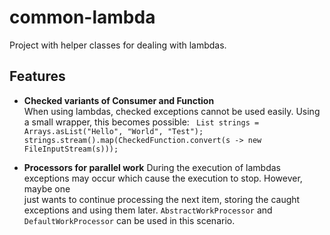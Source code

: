 common-lambda
=============

Project with helper classes for dealing with lambdas.

Features
--------
*   **Checked variants of Consumer and Function**<br/>
    When using lambdas, checked exceptions cannot be used easily. Using a small wrapper, this becomes possible:
    <code> 
    List<String> strings = Arrays.asList("Hello", "World", "Test");
    strings.stream().map(CheckedFunction.convert(s -> new FileInputStream(s)));
    </code>
    
*   **Processors for parallel work**
	During the execution of lambdas exceptions may occur which cause the execution to stop. However, maybe one    
	just wants to continue processing the next item, storing the caught exceptions and using them later. 
	`AbstractWorkProcessor` and `DefaultWorkProcessor` can be used in this scenario.
